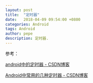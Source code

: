 ```yaml
---
layout: post
title:  "定时器"
date:   2018-04-09 09:54:00 +0800
categories: Android
tags: Android
author: pepe
description: 定时器.
---
```






参考：

[android中的定时器 - CSDN博客](https://blog.csdn.net/qq_20198405/article/details/56481531)

[Android中常用的几种定时器 - CSDN博客](https://blog.csdn.net/godiors_163/article/details/74644466)



